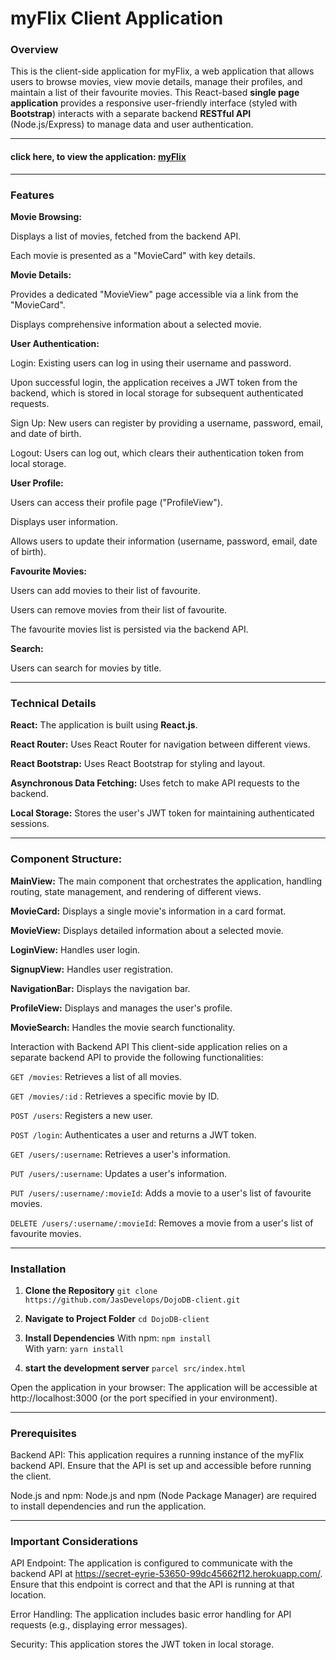 


# myFlix Client Application

### Overview

This is the client-side application for myFlix, a web application that allows users to browse movies, view movie details, manage their profiles, and maintain a list of their favourite movies. This React-based **single page application** provides a responsive user-friendly interface (styled with **Bootstrap**)
 interacts with a separate backend **RESTful API** (Node.js/Express) to manage data and user authentication. 

---
#### click here, to view the application: [myFlix](https://voluble-elf-1a3488.netlify.app/)

---
### Features
**Movie Browsing:**

Displays a list of movies, fetched from the backend API.

Each movie is presented as a "MovieCard" with key details.

 **Movie Details:**

Provides a dedicated "MovieView" page accessible via a link from the "MovieCard".

Displays comprehensive information about a selected movie.

 **User Authentication:**

Login: Existing users can log in using their username and password.

Upon successful login, the application receives a JWT token from the backend, which is stored in local storage for subsequent authenticated requests.

Sign Up: New users can register by providing a username, password, email, and date of birth.

Logout: Users can log out, which clears their authentication token from local storage.

**User Profile:**

Users can access their profile page ("ProfileView").

Displays user information.

Allows users to update their information (username, password, email, date of birth).

**Favourite Movies:**

Users can add movies to their list of favourite.

Users can remove movies from their list of favourite.

The favourite movies list is persisted via the backend API.

**Search:**

Users can search for movies by title.

---
### Technical Details
**React:** The application is built using **React.js**.

**React Router:** Uses React Router for navigation between different views.

**React Bootstrap:** Uses React Bootstrap for styling and layout.

**Asynchronous Data Fetching:** Uses fetch to make API requests to the backend.

**Local Storage:** Stores the user's JWT token for maintaining authenticated sessions.

---
### Component Structure:

**MainView:** The main component that orchestrates the application, handling routing, state management, and rendering of different views.

**MovieCard:** Displays a single movie's information in a card format.

**MovieView:** Displays detailed information about a selected movie.

**LoginView:** Handles user login.

**SignupView:** Handles user registration.

**NavigationBar:**  Displays the navigation bar.

**ProfileView:** Displays and manages the user's profile.

**MovieSearch:** Handles the movie search functionality.

Interaction with Backend API
This client-side application relies on a separate backend API to provide the following functionalities:

````GET /movies````: Retrieves a list of all movies.

````GET /movies/:id```` : Retrieves a specific movie by ID.

````POST /users````: Registers a new user.

````POST /login````: Authenticates a user and returns a JWT token.

````GET /users/:username````: Retrieves a user's information.

````PUT /users/:username````: Updates a user's information.

````PUT /users/:username/:movieId````: Adds a movie to a user's list of favourite movies.

````DELETE /users/:username/:movieId````: Removes a movie from a user's list of favourite movies.

---


### Installation

1. **Clone the Repository**
   `git clone https://github.com/JasDevelops/DojoDB-client.git`

2. **Navigate to Project Folder**
   `cd DojoDB-client`

3. **Install Dependencies**
   With npm: `npm install`  
   With yarn: `yarn install`
4. **start the development server**
`parcel src/index.html`




Open the application in your browser: The application will be accessible at http://localhost:3000 (or the port specified in your environment).

---
### Prerequisites
Backend API: This application requires a running instance of the myFlix backend API.  Ensure that the API is set up and accessible before running the client.

Node.js and npm: Node.js and npm (Node Package Manager) are required to install dependencies and run the application.

---

### Important Considerations
API Endpoint: The application is configured to communicate with the backend API at https://secret-eyrie-53650-99dc45662f12.herokuapp.com/.  Ensure that this endpoint is correct and that the API is running at that location.

Error Handling: The application includes basic error handling for API requests (e.g., displaying error messages).  

Security: This application stores the JWT token in local storage.
